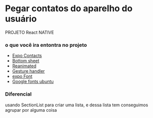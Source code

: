 # Pegar contatos do aparelho do usuário

PROJETO React NATIVE

### o que você ira entontra no projeto

- [Expo Contacts](https://docs.expo.dev/versions/latest/sdk/contacts/)
- [Bottom sheet](https://ui.gorhom.dev/components/bottom-sheet/)
- [Reanimated](https://docs.expo.dev/versions/latest/sdk/reanimated/)
- [Gesture handler](https://docs.expo.dev/versions/latest/sdk/gesture-handler/)
- [expo Font](https://docs.expo.dev/versions/latest/sdk/font/)
- [Google fonts ubuntu](https://www.npmjs.com/package/@expo-google-fonts/ubuntu)

### Diferencial

usando SectionList para criar uma lista, e dessa lista tem conseguimos agrupar por alguma coisa
